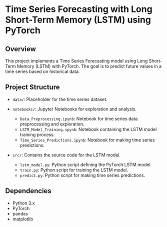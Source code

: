 # Time Series Forecasting with Long Short-Term Memory (LSTM) using PyTorch

## Overview

This project implements a Time Series Forecasting model using Long Short-Term Memory (LSTM) with PyTorch. The goal is to predict future values in a time series based on historical data.

## Project Structure

- `data/`: Placeholder for the time series dataset.
- `notebooks/`: Jupyter Notebooks for exploration and analysis.
  - `Data_Preprocessing.ipynb`: Notebook for time series data preprocessing and exploration.
  - `LSTM_Model_Training.ipynb`: Notebook containing the LSTM model training process.
  - `Time_Series_Predictions.ipynb`: Notebook for making time series predictions.

- `src/`: Contains the source code for the LSTM model.
  - `lstm_model.py`: Python script defining the PyTorch LSTM model.
  - `train.py`: Python script for training the LSTM model.
  - `predict.py`: Python script for making time series predictions.

## Dependencies

- Python 3.x
- PyTorch
- pandas
- matplotlib
